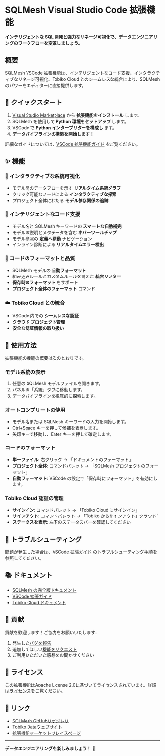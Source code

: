 # SQLMesh Visual Studio Code 拡張機能

**インテリジェントな SQL 開発と強力なリネージ可視化で、データエンジニアリングのワークフローを変革しましょう。**

## 概要

SQLMesh VSCode 拡張機能は、インテリジェントなコード支援、インタラクティブなリネージ可視化、Tobiko Cloud とのシームレスな統合により、SQLMesh のパワーをエディターに直接提供します。

## 🚀 クイックスタート

1. [Visual Studio Marketplace](https://marketplace.visualstudio.com/items?itemName=tobikodata.sqlmesh) から **拡張機能をインストール** します。
2. SQLMesh を使用して **Python 環境をセットアップ** します。
3. VSCode で **Python インタープリターを構成し** ます。
4. **データパイプラインの構築を開始します！**

詳細なガイドについては、[VSCode 拡張機能ガイド](https://sqlmesh.readthedocs.io/en/stable/guides/vscode/) をご覧ください。

## ✨ 機能

### 🔗 インタラクティブな系統可視化
- モデル間のデータフローを示す **リアルタイム系統グラフ**
- クリック可能なノードによる **インタラクティブな探索**
- プロジェクト全体にわたる **モデル依存関係の追跡**

### 🧠 インテリジェントなコード支援
- モデル名と SQLMesh キーワードの **スマートな自動補完**
- モデルの説明とメタデータを含む **ホバーツールチップ**
- モデル参照の **定義へ移動** ナビゲーション
- インライン診断による **リアルタイムエラー検出**

### 🎨 コードのフォーマットと品質
- SQLMesh モデルの **自動フォーマット**
- 組み込みルールとカスタムルールを備えた **統合リンター**
- **保存時のフォーマット** をサポート
- **プロジェクト全体のフォーマット** コマンド

### ☁️ Tobiko Cloud との統合
- VSCode 内での **シームレスな認証**
- **クラウド プロジェクト管理**
- **安全な認証情報の取り扱い**

## 📖 使用方法

拡張機能の機能の概要は次のとおりです。

### モデル系統の表示
1. 任意の SQLMesh モデルファイルを開きます。
2. パネルの「系統」タブに移動します。
3. データパイプラインを視覚的に探索します。

### オートコンプリートの使用
- モデル名または SQLMesh キーワードの入力を開始します。
- Ctrl+Space キーを押して候補を表示します。
- 矢印キーで移動し、Enter キーを押して確定します。

### コードのフォーマット
- **単一ファイル**: 右クリック → 「ドキュメントのフォーマット」
- **プロジェクト全体**: コマンドパレット → 「SQLMesh プロジェクトのフォーマット」
- **自動フォーマット**: VSCode の設定で「保存時にフォーマット」を有効にします。

### Tobiko Cloud 認証の管理
- **サインイン**: コマンドパレット → 「Tobiko Cloud にサインイン」
- **サインアウト**: コマンドパレット → 「Tobiko からサインアウト」クラウド"
- **ステータスを表示**: 左下のステータスバーを確認してください

## 🐛 トラブルシューティング

問題が発生した場合は、[VSCode 拡張ガイド](https://sqlmesh.readthedocs.io/en/stable/guides/vscode/) のトラブルシューティング手順を参照してください。

## 📚 ドキュメント

- [SQLMesh の完全版ドキュメント](https://sqlmesh.readthedocs.io/)
- [VSCode 拡張ガイド](https://sqlmesh.readthedocs.io/en/stable/guides/vscode/)
- [Tobiko Cloud ドキュメント](https://docs.tobiko.cloud/)

## 🤝 貢献

貢献を歓迎します！ご協力をお願いいたします:

1. 発生した[バグを報告](https://github.com/tobikodata/sqlmesh/issues)
2. 追加してほしい[機能をリクエスト](https://github.com/tobikodata/sqlmesh/issues)
3. ご利用いただいた感想をお聞かせください

## 📄 ライセンス

この拡張機能はApache License 2.0に基づいてライセンスされています。詳細は[ライセンス](LICENSE)をご覧ください。

## 🔗 リンク

- [SQLMesh GitHubリポジトリ](https://github.com/tobikodata/sqlmesh)
- [Tobiko Dataウェブサイト](https://tobikodata.com)
- [拡張機能マーケットプレイスページ](https://marketplace.visualstudio.com/items?itemName=tobikodata.sqlmesh)

---

**データエンジニアリングを楽​​しみましょう！** 🚀